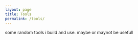 ```yaml
---
layout: page
title: Tools
permalink: /tools/
---
```


some random tools i build and use. maybe or maynot be usefull 


 [QR Code bruteforcer]: https://rootkit.zip/tools/qrfuzz/index.html


